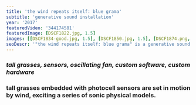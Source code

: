 ```yaml
---
title: 'the wind repeats itself: blue grama'
subtitle: 'generative sound installation'
year: '2017'
featuredVideo: '344174581'
featuredImage: [DSCF1822.jpg, 1.5]
images: [[DSCF1834-good.jpg, 1.5], [DSCF1850.jpg, 1.5], [DSCF1874.png, 1.5]]
seoDescr: '"the wind repeats itself: blue grama" is a generative sound installation that sonifies the movement of grasses embedded with photocell sensors that are set in motion by wind'
---
```


### _tall grasses, sensors, oscillating fan, custom software, custom hardware_

### tall grasses embedded with photocell sensors are set in motion by wind, exciting a series of sonic physical models.
